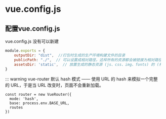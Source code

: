 # vue.config.js
## 配置vue.config.js

vue.config.js 没有可以新建

```js
module.exports = {
    outputDir: "dist",  //打包时生成的生产环境构建文件的目录
    publicPath: "./",  // 可以设置成相对路径，这样所有的资源都会被链接为相对路径，打出来的包可以被部署在任意路径 ，配合 “历史模式为hash模式使用即#模式”
    assetsDir: 'static',  // 放置生成的静态资源 (js、css、img、fonts) 的 (相对于 outputDir 的) 目录
}
```


::: warning vue-router 默认 hash 模式 —— 使用 URL 的 hash 来模拟一个完整的 URL，于是当 URL 改变时，页面不会重新加载。

``` js{2}
const router = new VueRouter({
  mode: 'hash',
  base: process.env.BASE_URL,
  routes
})

```